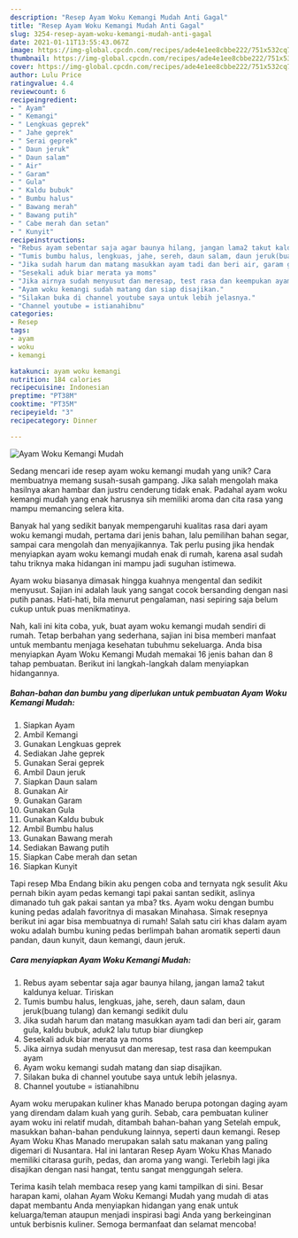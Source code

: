 ```yaml
---
description: "Resep Ayam Woku Kemangi Mudah Anti Gagal"
title: "Resep Ayam Woku Kemangi Mudah Anti Gagal"
slug: 3254-resep-ayam-woku-kemangi-mudah-anti-gagal
date: 2021-01-11T13:55:43.067Z
image: https://img-global.cpcdn.com/recipes/ade4e1ee8cbbe222/751x532cq70/ayam-woku-kemangi-mudah-foto-resep-utama.jpg
thumbnail: https://img-global.cpcdn.com/recipes/ade4e1ee8cbbe222/751x532cq70/ayam-woku-kemangi-mudah-foto-resep-utama.jpg
cover: https://img-global.cpcdn.com/recipes/ade4e1ee8cbbe222/751x532cq70/ayam-woku-kemangi-mudah-foto-resep-utama.jpg
author: Lulu Price
ratingvalue: 4.4
reviewcount: 6
recipeingredient:
- " Ayam"
- " Kemangi"
- " Lengkuas geprek"
- " Jahe geprek"
- " Serai geprek"
- " Daun jeruk"
- " Daun salam"
- " Air"
- " Garam"
- " Gula"
- " Kaldu bubuk"
- " Bumbu halus"
- " Bawang merah"
- " Bawang putih"
- " Cabe merah dan setan"
- " Kunyit"
recipeinstructions:
- "Rebus ayam sebentar saja agar baunya hilang, jangan lama2 takut kaldunya keluar. Tiriskan"
- "Tumis bumbu halus, lengkuas, jahe, sereh, daun salam, daun jeruk(buang tulang) dan kemangi sedikit dulu"
- "Jika sudah harum dan matang masukkan ayam tadi dan beri air, garam gula, kaldu bubuk, aduk2 lalu tutup biar diungkep"
- "Sesekali aduk biar merata ya moms"
- "Jika airnya sudah menyusut dan meresap, test rasa dan keempukan ayam"
- "Ayam woku kemangi sudah matang dan siap disajikan."
- "Silakan buka di channel youtube saya untuk lebih jelasnya."
- "Channel youtube = istianahibnu"
categories:
- Resep
tags:
- ayam
- woku
- kemangi

katakunci: ayam woku kemangi 
nutrition: 184 calories
recipecuisine: Indonesian
preptime: "PT38M"
cooktime: "PT35M"
recipeyield: "3"
recipecategory: Dinner

---
```



![Ayam Woku Kemangi Mudah](https://img-global.cpcdn.com/recipes/ade4e1ee8cbbe222/751x532cq70/ayam-woku-kemangi-mudah-foto-resep-utama.jpg)

Sedang mencari ide resep ayam woku kemangi mudah yang unik? Cara membuatnya memang susah-susah gampang. Jika salah mengolah maka hasilnya akan hambar dan justru cenderung tidak enak. Padahal ayam woku kemangi mudah yang enak harusnya sih memiliki aroma dan cita rasa yang mampu memancing selera kita.

Banyak hal yang sedikit banyak mempengaruhi kualitas rasa dari ayam woku kemangi mudah, pertama dari jenis bahan, lalu pemilihan bahan segar, sampai cara mengolah dan menyajikannya. Tak perlu pusing jika hendak menyiapkan ayam woku kemangi mudah enak di rumah, karena asal sudah tahu triknya maka hidangan ini mampu jadi suguhan istimewa.

Ayam woku biasanya dimasak hingga kuahnya mengental dan sedikit menyusut. Sajian ini adalah lauk yang sangat cocok bersanding dengan nasi putih panas. Hati-hati, bila menurut pengalaman, nasi sepiring saja belum cukup untuk puas menikmatinya.


Nah, kali ini kita coba, yuk, buat ayam woku kemangi mudah sendiri di rumah. Tetap berbahan yang sederhana, sajian ini bisa memberi manfaat untuk membantu menjaga kesehatan tubuhmu sekeluarga. Anda bisa menyiapkan Ayam Woku Kemangi Mudah memakai 16 jenis bahan dan 8 tahap pembuatan. Berikut ini langkah-langkah dalam menyiapkan hidangannya.

<!--inarticleads1-->

##### Bahan-bahan dan bumbu yang diperlukan untuk pembuatan Ayam Woku Kemangi Mudah:

1. Siapkan  Ayam
1. Ambil  Kemangi
1. Gunakan  Lengkuas geprek
1. Sediakan  Jahe geprek
1. Gunakan  Serai geprek
1. Ambil  Daun jeruk
1. Siapkan  Daun salam
1. Gunakan  Air
1. Gunakan  Garam
1. Gunakan  Gula
1. Gunakan  Kaldu bubuk
1. Ambil  Bumbu halus
1. Gunakan  Bawang merah
1. Sediakan  Bawang putih
1. Siapkan  Cabe merah dan setan
1. Siapkan  Kunyit


Tapi resep Mba Endang bikin aku pengen coba and ternyata ngk sesulit Aku pernah bikin ayam pedas kemangi tapi pakai santan sedikit, aslinya dimanado tuh gak pakai santan ya mba? tks. Ayam woku dengan bumbu kuning pedas adalah favoritnya di masakan Minahasa. Simak resepnya berikut ini agar bisa membuatnya di rumah! Salah satu ciri khas dalam ayam woku adalah bumbu kuning pedas berlimpah bahan aromatik seperti daun pandan, daun kunyit, daun kemangi, daun jeruk. 

<!--inarticleads2-->

##### Cara menyiapkan Ayam Woku Kemangi Mudah:

1. Rebus ayam sebentar saja agar baunya hilang, jangan lama2 takut kaldunya keluar. Tiriskan
1. Tumis bumbu halus, lengkuas, jahe, sereh, daun salam, daun jeruk(buang tulang) dan kemangi sedikit dulu
1. Jika sudah harum dan matang masukkan ayam tadi dan beri air, garam gula, kaldu bubuk, aduk2 lalu tutup biar diungkep
1. Sesekali aduk biar merata ya moms
1. Jika airnya sudah menyusut dan meresap, test rasa dan keempukan ayam
1. Ayam woku kemangi sudah matang dan siap disajikan.
1. Silakan buka di channel youtube saya untuk lebih jelasnya.
1. Channel youtube = istianahibnu


Ayam woku merupakan kuliner khas Manado berupa potongan daging ayam yang direndam dalam kuah yang gurih. Sebab, cara pembuatan kuliner ayam woku ini relatif mudah, ditambah bahan-bahan yang Setelah empuk, masukkan bahan-bahan pendukung lainnya, seperti daun kemangi. Resep Ayam Woku Khas Manado merupakan salah satu makanan yang paling digemari di Nusantara. Hal ini lantaran Resep Ayam Woku Khas Manado memiliki citarasa gurih, pedas, dan aroma yang wangi. Terlebih lagi jika disajikan dengan nasi hangat, tentu sangat menggungah selera. 

Terima kasih telah membaca resep yang kami tampilkan di sini. Besar harapan kami, olahan Ayam Woku Kemangi Mudah yang mudah di atas dapat membantu Anda menyiapkan hidangan yang enak untuk keluarga/teman ataupun menjadi inspirasi bagi Anda yang berkeinginan untuk berbisnis kuliner. Semoga bermanfaat dan selamat mencoba!
